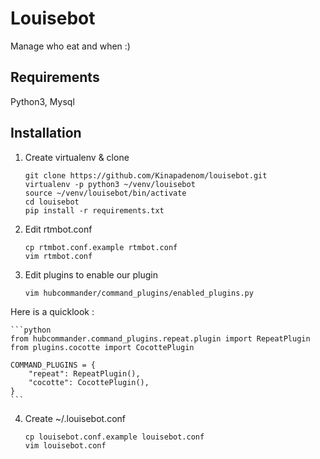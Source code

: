 # Louisebot

Manage who eat and when :)

## Requirements

Python3, Mysql

## Installation

1. Create virtualenv & clone

    ```
    git clone https://github.com/Kinapadenom/louisebot.git
    virtualenv -p python3 ~/venv/louisebot
    source ~/venv/louisebot/bin/activate
    cd louisebot
    pip install -r requirements.txt
    ```

2. Edit rtmbot.conf

    ```
    cp rtmbot.conf.example rtmbot.conf
    vim rtmbot.conf
    ```

3. Edit plugins to enable our plugin

    ```
    vim hubcommander/command_plugins/enabled_plugins.py
    ```

Here is a quicklook :

    ```python
    from hubcommander.command_plugins.repeat.plugin import RepeatPlugin
    from plugins.cocotte import CocottePlugin

    COMMAND_PLUGINS = {
        "repeat": RepeatPlugin(),
        "cocotte": CocottePlugin(),
    }
    ```

4. Create ~/.louisebot.conf

    ```
    cp louisebot.conf.example louisebot.conf
    vim louisebot.conf
    ```
